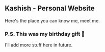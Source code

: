## Kashish - Personal Website
 
Here's the place you can know me, meet me.

### P.S. This was my birthday gift 🤣

I'll add more stuff here in future.
